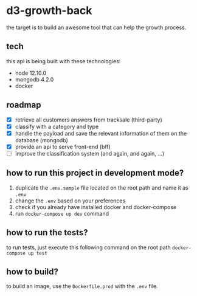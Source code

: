 # d3-growth-back

the target is to build an awesome tool that can help the growth process.

## tech

this api is being built with these technologies:

- node 12.10.0
- mongodb 4.2.0
- docker

## roadmap

- [x] retrieve all customers answers from tracksale (third-party)
- [x] classify with a category and type
- [x] handle the payload and save the relevant information of them on the database (mongodb)
- [x] provide an api to serve front-end (bff)
- [ ] improve the classification system (and again, and again, ...)

## how to run this project in development mode?

1. duplicate the `.env.sample` file located on the root path and name it as `.env`
2. change the `.env` based on your preferences
3. check if you already have installed docker and docker-compose
4. run `docker-compose up dev` command

## how to run the tests?

to run tests, just execute this following command on the root path `docker-compose up test`

## how to build?

to build an image, use the `Dockerfile.prod` with the `.env` file.
